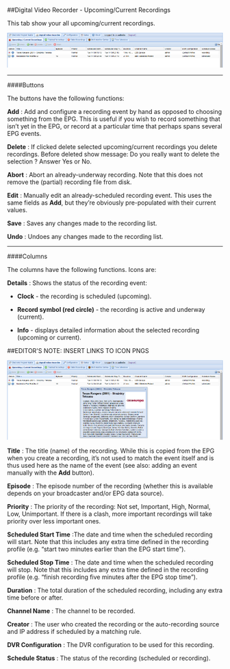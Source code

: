 ##Digital Video Recorder - Upcoming/Current Recordings

This tab show your all upcoming/current recordings.

!['Upcoming/Current Recordings' Tab](docresources/upcomingrecordings1.png)

---

####Buttons

The buttons have the following functions:

**Add**
: Add and configure a recording event by hand as opposed to choosing
something from the EPG. This is useful if you wish to record something
that isn’t yet in the EPG, or record at a particular time that perhaps
spans several EPG events.

**Delete**
: If clicked delete selected upcoming/current recordings you delete
recordings. Before deleted show message: Do you really want to delete
the selection ? Answer Yes or No.

**Abort**
: Abort an already-underway recording. Note that this does not remove the
(partial) recording file from disk.

**Edit**
: Manually edit an already-scheduled recording event. This uses the same
fields as **Add**, but they’re obviously pre-populated with their
current values.

**Save**
: Saves any changes made to the recording list.

**Undo**
: Undoes any changes made to the recording list.

---

####Columns

The columns have the following functions. Icons are:

**Details**
: Shows the status of the recording event:

* **Clock** - the recording is scheduled (upcoming).

* **Record symbol (red circle)** - the recording is active and underway
(current).

* **Info** - displays detailed information about the selected recording
(upcoming or current).

##EDITOR'S NOTE: INSERT LINKS TO ICON PNGS

![Detailed Recording Information](docresources/upcomingrecordings2.png)

**Title**
: The title (name) of the recording. While this is copied from the EPG
when you create a recording, it’s not used to match the event itself and
is thus used here as the name of the event (see also: adding an event
manually with the **Add** button).

**Episode**
: The episode number of the recording (whether this is available depends
on your broadcaster and/or EPG data source).

**Priority**
: The priority of the recording: Not set, Important, High, Normal, Low,
Unimportant. If there is a clash, more important recordings will take priority over
less important ones.

**Scheduled Start Time**
:The date and time when the scheduled recording will start. Note that
this includes any extra time defined in the recording profile (e.g.
“start two minutes earlier than the EPG start time”).

**Scheduled Stop Time**
: The date and time when the scheduled recording will stop. Note that this
includes any extra time defined in the recording profile (e.g. “finish
recording five minutes after the EPG stop time”).

**Duration**
: The total duration of the scheduled recording, including any extra time
before or after.

**Channel Name**
: The channel to be recorded.

**Creator**
: The user who created the recording or the auto-recording source and IP
address if scheduled by a matching rule.

**DVR Configuration**
: The DVR configuration to be used for this recording.

**Schedule Status**
: The status of the recording (scheduled or recording).
